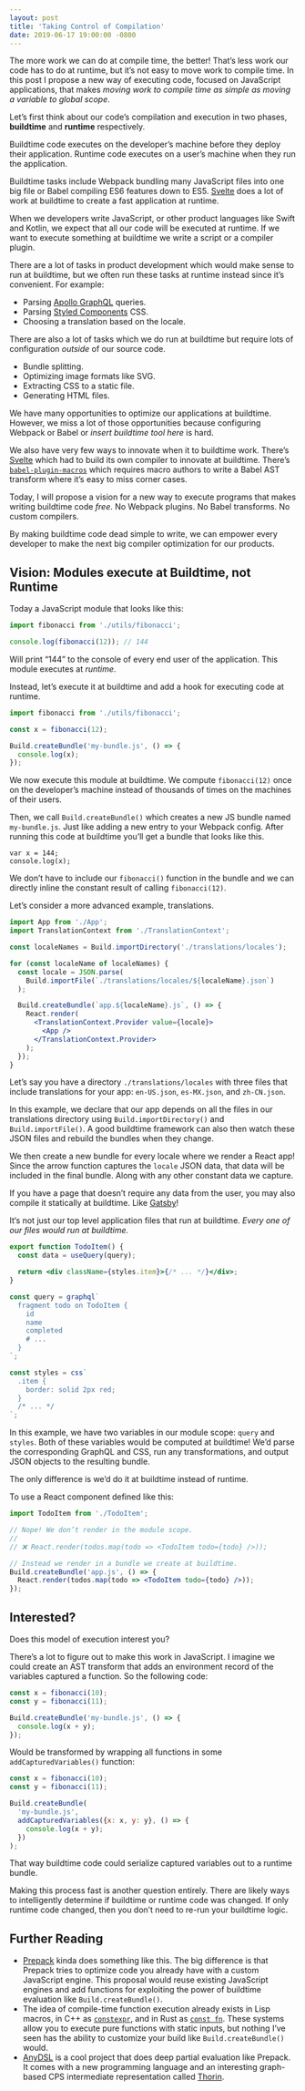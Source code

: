 ```yaml
---
layout: post
title: 'Taking Control of Compilation'
date: 2019-06-17 19:00:00 -0800
---
```


The more work we can do at compile time, the better! That’s less work our code
has to do at runtime, but it’s not easy to move work to compile time. In this
post I propose a new way of executing code, focused on JavaScript applications,
that makes _moving work to compile time as simple as moving a variable to global
scope_.

Let’s first think about our code’s compilation and execution in two phases,
**buildtime** and **runtime** respectively.

Buildtime code executes on the developer’s machine before they deploy their
application. Runtime code executes on a user’s machine when they run the
application.

Buildtime tasks include Webpack bundling many JavaScript files into one big file
or Babel compiling ES6 features down to ES5. [Svelte](https://svelte.dev/) does
a lot of work at buildtime to create a fast application at runtime.

When we developers write JavaScript, or other product languages like Swift and
Kotlin, we expect that all our code will be executed at runtime. If we want to
execute something at buildtime we write a script or a compiler plugin.

There are a lot of tasks in product development which would make sense to run at
buildtime, but we often run these tasks at runtime instead since it’s
convenient. For example:

- Parsing [Apollo GraphQL](https://github.com/apollographql/graphql-tag)
  queries.
- Parsing [Styled Components](https://www.styled-components.com/) CSS.
- Choosing a translation based on the locale.

There are also a lot of tasks which we do run at buildtime but require lots of
configuration _outside_ of our source code.

- Bundle splitting.
- Optimizing image formats like SVG.
- Extracting CSS to a static file.
- Generating HTML files.

We have many opportunities to optimize our applications at buildtime. However,
we miss a lot of those opportunities because configuring Webpack or Babel or
_insert buildtime tool here_ is hard.

We also have very few ways to innovate when it to buildtime work. There’s
[Svelte](https://svelte.dev) which had to build its own compiler to innovate at
buildtime. There’s
[`babel-plugin-macros`](https://github.com/kentcdodds/babel-plugin-macros) which
requires macro authors to write a Babel AST transform where it’s easy to miss
corner cases.

Today, I will propose a vision for a new way to execute programs that makes
writing buildtime code _free_. No Webpack plugins. No Babel transforms. No
custom compilers.

By making buildtime code dead simple to write, we can empower every developer to
make the next big compiler optimization for our products.

## Vision: Modules execute at Buildtime, not Runtime

Today a JavaScript module that looks like this:

```js
import fibonacci from './utils/fibonacci';

console.log(fibonacci(12)); // 144
```

Will print “144” to the console of every end user of the application. This
module executes at _runtime_.

Instead, let’s execute it at buildtime and add a hook for executing code at
runtime.

```js
import fibonacci from './utils/fibonacci';

const x = fibonacci(12);

Build.createBundle('my-bundle.js', () => {
  console.log(x);
});
```

We now execute this module at buildtime. We compute `fibonacci(12)` once on the
developer’s machine instead of thousands of times on the machines of their
users.

Then, we call `Build.createBundle()` which creates a new JS bundle named
`my-bundle.js`. Just like adding a new entry to your Webpack config. After
running this code at buildtime you’ll get a bundle that looks like this.

```
var x = 144;
console.log(x);
```

We don’t have to include our `fibonacci()` function in the bundle and we can
directly inline the constant result of calling `fibonacci(12)`.

Let’s consider a more advanced example, translations.

```jsx
import App from './App';
import TranslationContext from './TranslationContext';

const localeNames = Build.importDirectory('./translations/locales');

for (const localeName of localeNames) {
  const locale = JSON.parse(
    Build.importFile(`./translations/locales/${localeName}.json`)
  );

  Build.createBundle(`app.${localeName}.js`, () => {
    React.render(
      <TranslationContext.Provider value={locale}>
        <App />
      </TranslationContext.Provider>
    );
  });
}
```

Let’s say you have a directory `./translations/locales` with three files that
include translations for your app: `en-US.json`, `es-MX.json`, and `zh-CN.json`.

In this example, we declare that our app depends on all the files in our
translations directory using `Build.importDirectory()` and `Build.importFile()`.
A good buildtime framework can also then watch these JSON files and rebuild the
bundles when they change.

We then create a new bundle for every locale where we render a React app! Since
the arrow function captures the `locale` JSON data, that data will be included
in the final bundle. Along with any other constant data we capture.

If you have a page that doesn’t require any data from the user, you may also
compile it statically at buildtime. Like [Gatsby](https://www.gatsbyjs.org/)!

It‘s not just our top level application files that run at buildtime. _Every one
of our files would run at buildtime._

```jsx
export function TodoItem() {
  const data = useQuery(query);

  return <div className={styles.item}>{/* ... */}</div>;
}

const query = graphql`
  fragment todo on TodoItem {
    id
    name
    completed
    # ...
  }
`;

const styles = css`
  .item {
    border: solid 2px red;
  }
  /* ... */
`;
```

In this example, we have two variables in our module scope: `query` and
`styles`. Both of these variables would be computed at buildtime! We’d parse the
corresponding GraphQL and CSS, run any transformations, and output JSON objects
to the resulting bundle.

The only difference is we’d do it at buildtime instead of runtime.

To use a React component defined like this:

```jsx
import TodoItem from './TodoItem';

// Nope! We don’t render in the module scope.
//
// ❌ React.render(todos.map(todo => <TodoItem todo={todo} />));

// Instead we render in a bundle we create at buildtime.
Build.createBundle('app.js', () => {
  React.render(todos.map(todo => <TodoItem todo={todo} />));
});
```

## Interested?

Does this model of execution interest you?

There’s a lot to figure out to make this work in JavaScript. I imagine we could
create an AST transform that adds an environment record of the variables
captured a function. So the following code:

```js
const x = fibonacci(10);
const y = fibonacci(11);

Build.createBundle('my-bundle.js', () => {
  console.log(x + y);
});
```

Would be transformed by wrapping all functions in some `addCapturedVariables()`
function:

```js
const x = fibonacci(10);
const y = fibonacci(11);

Build.createBundle(
  'my-bundle.js',
  addCapturedVariables({x: x, y: y}, () => {
    console.log(x + y);
  })
);
```

That way buildtime code could serialize captured variables out to a runtime
bundle.

Making this process fast is another question entirely. There are likely ways to
intelligently determine if buildtime or runtime code was changed. If only
runtime code changed, then you don’t need to re-run your buildtime logic.

## Further Reading

- [Prepack](https://github.com/facebook/prepack) kinda does something like this.
  The big difference is that Prepack tries to optimize code you already have
  with a custom JavaScript engine. This proposal would reuse existing JavaScript
  engines and add functions for exploiting the power of buildtime evaluation
  like `Build.createBundle()`.
- The idea of compile-time function execution already exists in Lisp macros, in
  C++ as [`constexpr`](https://en.cppreference.com/w/cpp/language/constexpr),
  and in Rust as
  [`const fn`](https://doc.rust-lang.org/unstable-book/language-features/const-fn.html).
  These systems allow you to execute pure functions with static inputs, but
  nothing I’ve seen has the ability to customize your build like
  `Build.createBundle()` would.
- [AnyDSL](https://anydsl.github.io/) is a cool project that does deep partial
  evaluation like Prepack. It comes with a new programming language and an
  interesting graph-based CPS intermediate representation called
  [Thorin](https://anydsl.github.io/Thorin.html).
